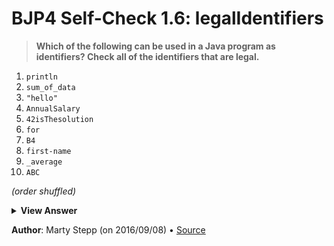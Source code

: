 # BJP4 Self-Check 1.6: legalIdentifiers

> **Which of the following can be used in a Java program as identifiers? Check
> all of the identifiers that are legal.**

1. `println`
2. `sum_of_data`
3. `"hello"`
4. `AnnualSalary`
5. `42isThesolution`
6. `for`
7. `B4`
8. `first-name`
9. `_average`
10. `ABC`

_(order shuffled)_

<details>
  <summary><strong>View Answer</strong></summary>
  <ol>
    <li><code>println</code></li>
    <li><code>sum_of_data</code></li>
    <li value="4"><code>AnnualSalary</code></li>
    <li value="7"><code>B4</code></li>
    <li value="9"><code>_average</code></li>
    <li><code>ABC</code></li>
  </ol>
</details>

**Author**: Marty Stepp (on 2016/09/08) • [Source](https://practiceit.cs.washington.edu/problem/view/bjp4/chapter1/s6-legalIdentifiers)
